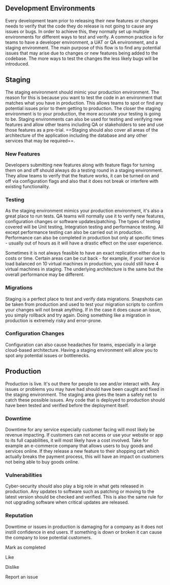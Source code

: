 ## Development Environments

Every development team prior to releasing their new features or changes needs to verify that the code they do release is not going to cause any issues or bugs. In order to achieve this, they normally set up multiple environments for different ways to test and verify. A common practice is for teams to have a developer environment, a UAT or QA environment, and a staging environment. The main purpose of this flow is to find any potential issues that may arise due to changes or new features being added to the codebase. The more ways to test the changes the less likely bugs will be introduced.

## Staging

The staging environment should mimic your production environment. The reason for this is because you want to test the code in an environment that matches what you have in production. This allows teams to spot or find any potential issues prior to them getting to production. The closer the staging environment is to your production, the more accurate your testing is going to be. Staging environments can also be used for testing and verifying new features and allow other teams including QA or stakeholders to see and use those features as a pre-trial. ==Staging should also cover all areas of the architecture of the application including the database and any other services that may be required==.

### New Features

Developers submitting new features along with feature flags for turning them on and off should always do a testing round in a staging environment. They allow teams to verify that the feature works, it can be turned on and off via configuration flags and also that it does not break or interfere with existing functionality.

### Testing

As the staging environment mimics your production environment, it's also a great place to run tests. QA teams will normally use it to verify new features, configuration changes or software updates/patching. The types of testing covered will be Unit testing, Integration testing and performance testing. All except performance testing can also be carried out in production. Performance can also be completed in production but only at specific times - usually out of hours as it will have a drastic effect on the user experience.

Sometimes it is not always feasible to have an exact replication either due to costs or time. Certain areas can be cut back - for example, if your service is load balanced on 10 virtual machines in production, you could still have 4 virtual machines in staging. The underlying architecture is the same but the overall performance may be different.

### Migrations

Staging is a perfect place to test and verify data migrations. Snapshots can be taken from production and used to test your migration scripts to confirm your changes will not break anything. If in the case it does cause an issue, you simply rollback and try again. Doing something like a migration in production is extremely risky and error-prone.

### Configuration Changes

Configuration can also cause headaches for teams, especially in a large cloud-based architecture. Having a staging environment will allow you to spot any potential issues or bottlenecks.

## Production

Production is live. It's out there for people to see and/or interact with. Any issues or problems you may have had should have been caught and fixed in the staging environment. The staging area gives the team a safety net to catch these possible issues. Any code that is deployed to production should have been tested and verified before the deployment itself.

### Downtime

Downtime for any service especially customer facing will most likely be revenue impacting. If customers can not access or use your website or app to its full capabilities, it will most likely have a cost involved. Take for example an e-commerce company that allows users to buy goods and services online. If they release a new feature to their shopping cart which actually breaks the payment process, this will have an impact on customers not being able to buy goods online.

### Vulnerabilities

Cyber-security should also play a big role in what gets released in production. Any updates to software such as patching or moving to the latest version should be checked and verified. This is also the same rule for not upgrading software when critical updates are released.

### Reputation

Downtime or issues in production is damaging for a company as it does not instill confidence in end users. If something is down or broken it can cause the company to lose potential customers.

Mark as completed

Like

Dislike

Report an issue